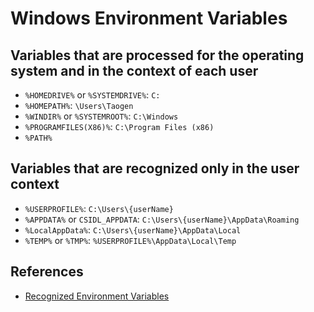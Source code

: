 # Windows Environment Variables

## Variables that are processed for the operating system and in the context of each user

- `%HOMEDRIVE%` or `%SYSTEMDRIVE%`: `C:`
- `%HOMEPATH%`: `\Users\Taogen`
- `%WINDIR%` or `%SYSTEMROOT%`: `C:\Windows`
- `%PROGRAMFILES(X86)%`: `C:\Program Files (x86)`
- `%PATH%`

## Variables that are recognized only in the user context

- `%USERPROFILE%`: `C:\Users\{userName}`
- `%APPDATA%` or `CSIDL_APPDATA`: `C:\Users\{userName}\AppData\Roaming`
- `%LocalAppData%`: `C:\Users\{userName}\AppData\Local`
- `%TEMP%` or `%TMP%`: `%USERPROFILE%\AppData\Local\Temp`

## References

- [Recognized Environment Variables](https://learn.microsoft.com/en-us/windows/deployment/usmt/usmt-recognized-environment-variables)